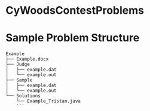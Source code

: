 # CyWoodsContestProblems

# Sample Problem Structure
```
Example
├── Example.docx
├── Judge
│   ├── example.dat
│   └── example.out
├── Sample
│   ├── example.dat
│   └── example.out
└── Solutions
    └── Example_Tristan.java
    ```
